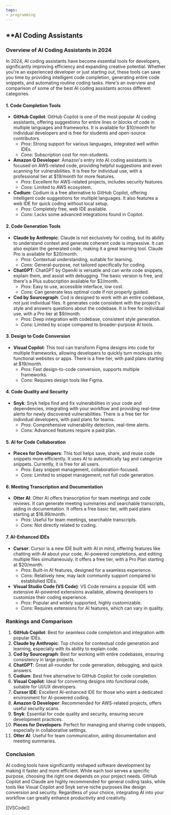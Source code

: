 ```yaml
---
tags:
- programming
---
```


## **AI Coding Assistants

### Overview of AI Coding Assistants in 2024

In 2024, AI coding assistants have become essential tools for developers, significantly improving efficiency and expanding creative potential. Whether you're an experienced developer or just starting out, these tools can save you time by providing intelligent code completion, generating entire code snippets, and automating routine coding tasks. Here's an overview and comparison of some of the best AI coding assistants across different categories.

#### 1. **Code Completion Tools**

- **GitHub Copilot**: GitHub Copilot is one of the most popular AI coding assistants, offering suggestions for entire lines or blocks of code in multiple languages and frameworks. It is available for $10/month for individual developers and is free for students and open-source contributors.
  - *Pros*: Strong support for various languages, integrated well within IDEs.
  - *Cons*: Subscription cost for non-students.
- **Amazon Q Developer**: Amazon's entry into AI coding assistants is focused on AWS-related code, providing helpful suggestions and even scanning for vulnerabilities. It is free for individual use, with a professional tier at $19/month for more features.
  - *Pros*: Excellent for AWS-related projects, includes security features.
  - *Cons*: Limited to AWS ecosystem.
- **Codium**: Codium is a free alternative to GitHub Copilot, offering intelligent code suggestions for multiple languages. It also features a web IDE for quick coding without local setup.
  - *Pros*: Completely free, web IDE available.
  - *Cons*: Lacks some advanced integrations found in Copilot.

#### 2. **Code Generation Tools**

- **Claude by Anthropic**: Claude is not exclusively for coding, but its ability to understand context and generate coherent code is impressive. It can also explain the generated code, making it a great learning tool. Claude Pro is available for $20/month.
  - *Pros*: Contextual understanding, suitable for learning.
  - *Cons*: General-purpose, not tailored specifically for coding.
- **ChatGPT**: ChatGPT by OpenAI is versatile and can write code snippets, explain them, and assist with debugging. The basic version is free, and there's a Plus subscription available for $2/month.
  - *Pros*: Easy to use, accessible interface, low cost.
  - *Cons*: Can generate less optimal code if not properly guided.
- **Cod by Sourcegraph**: Cod is designed to work with an entire codebase, not just individual files. It generates code consistent with the project's style and answers questions about the codebase. It is free for individual use, with a Pro tier at $9/month.
  - *Pros*: Deep integration with codebase, consistent style generation.
  - *Cons*: Limited by scope compared to broader-purpose AI tools.

#### 3. **Design to Code Conversion**

- **Visual Copilot**: This tool can transform Figma designs into code for multiple frameworks, allowing developers to quickly turn mockups into functional websites or apps. There is a free tier, with paid plans starting at $19/month.
  - *Pros*: Fast design-to-code conversion, supports multiple frameworks.
  - *Cons*: Requires design tools like Figma.

#### 4. **Code Quality and Security**

- **Snyk**: Snyk helps find and fix vulnerabilities in your code and dependencies, integrating with your workflow and providing real-time alerts for newly discovered vulnerabilities. There is a free tier for individual developers, with paid plans for teams.
  - *Pros*: Comprehensive vulnerability detection, real-time alerts.
  - *Cons*: Advanced features require a paid plan.

#### 5. **AI for Code Collaboration**

- **Pieces for Developers**: This tool helps save, share, and reuse code snippets more efficiently. It uses AI to automatically tag and categorize snippets. Currently, it is free for all users.
  - *Pros*: Easy snippet management, collaboration-focused.
  - *Cons*: Limited to snippet management, not full code generation.

#### 6. **Meeting Transcription and Documentation**

- **Otter AI**: Otter AI offers transcription for team meetings and code reviews. It can generate meeting summaries and searchable transcripts, aiding in documentation. It offers a free basic tier, with paid plans starting at $16.99/month.
  - *Pros*: Useful for team meetings, searchable transcripts.
  - *Cons*: Not directly related to coding.

#### 7. **AI-Enhanced IDEs**

- **Cursor**: Cursor is a new IDE built with AI in mind, offering features like chatting with AI about your code, AI-powered completions, and editing multiple files simultaneously. It offers a free tier, with a Pro Plan starting at $20/month.
  - *Pros*: Built-in AI features, designed for a seamless experience.
  - *Cons*: Relatively new, may lack community support compared to established IDEs.
- **Visual Studio Code (VS Code)**: VS Code remains a popular IDE with extensive AI-powered extensions available, allowing developers to customize their coding experience.
  - *Pros*: Popular and widely supported, highly customizable.
  - *Cons*: Requires extensions for AI features, which can vary in quality.

### Rankings and Comparison

1. **GitHub Copilot**: Best for seamless code completion and integration with popular IDEs.
2. **Claude by Anthropic**: Top choice for contextual code generation and learning, especially with its ability to explain code.
3. **Cod by Sourcegraph**: Best for working with entire codebases, ensuring consistency in large projects.
4. **ChatGPT**: Great all-rounder for code generation, debugging, and quick answers.
5. **Codium**: Best free alternative to GitHub Copilot for code completion.
6. **Visual Copilot**: Ideal for converting designs into functional code, suitable for UI/UX developers.
7. **Cursor IDE**: Excellent AI-enhanced IDE for those who want a dedicated environment for AI-powered coding.
8. **Amazon Q Developer**: Recommended for AWS-related projects, offers useful security scans.
9. **Snyk**: Essential for code quality and security, ensuring secure development practices.
10. **Pieces for Developers**: Perfect for managing and sharing code snippets, especially in collaborative settings.
11. **Otter AI**: Useful for team communication, aiding documentation and meeting summaries.

### Conclusion

AI coding tools have significantly reshaped software development by making it faster and more efficient. While each tool serves a specific purpose, choosing the right one depends on your project needs. GitHub Copilot and Claude are highly recommended for general coding tasks, while tools like Visual Copilot and Snyk serve niche purposes like design conversion and security. Regardless of your choice, integrating AI into your workflow can greatly enhance productivity and creativity.

[[VSCode]]